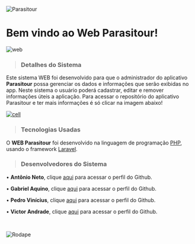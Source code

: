 
![Parasitour](https://i.imgur.com/NgbEmQy.png)
# Bem vindo ao **Web Parasitour**!

![web](https://i.imgur.com/rXpGVER.png)

> ### Detalhes do Sistema
Este sistema WEB foi desenvolvido para que o administrador do aplicativo **Parasitour** possa gerenciar os dados e informações que serão exibidas no app. Neste sistema o usuário poderá cadastrar, editar e remover informações úteis a aplicação. Para acessar o repositório do aplicativo Parasitour e ter mais informações é só clicar na imagem abaixo!

[![cell](https://i.imgur.com/td5eebr.png)](https://github.com/Dev-App-Veterinaria/App-Veterinaria)

> ### Tecnologias Usadas
O **WEB Parasitour** foi desenvolvido na linguagem de programação [PHP](https://www.php.net/), usando o framework [Laravel](https://laravel.com/). 

> ### Desenvolvedores do Sistema

 • **Antônio Neto**, clique [aqui](https://github.com/AntonioAdelino/) para
   acessar o perfil do Github.
   
 • **Gabriel Aquino**, clique [aqui](https://github.com/gabrielZZ231) para acessar o
   perfil do Github.
   
 • **Pedro Vinícius**, clique [aqui](https://github.com/PedroViniciusMelo) para acessar o
   perfil do Github.
   
 • **Victor Andrade**,  clique [aqui](https://github.com/Victor-Andrade)
   para acessar o perfil do Github.

⠀⠀⠀⠀⠀⠀

![Rodape](https://i.imgur.com/7v0JCX6.png)
  
   

